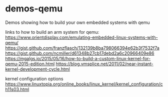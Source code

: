 # demos-qemu
Demos showing how to build your own embedded systems with qemu

links to how to build an arm system for qemu:
https://www.orientdisplay.com/emulating-embedded-linux-systems-with-qemu/
https://gist.github.com/franzflasch/132139b8ba798066394e62b3f7532f7a
https://gist.github.com/ncmiller/d61348b27cb17debd2a6c20966409e86
https://mgalgs.io/2015/05/16/how-to-build-a-custom-linux-kernel-for-qemu-2015-edition.html
https://blog.vmsplice.net/2011/02/near-instant-kernel-development-cycle.html

kernel configuration options
https://www.linuxtopia.org/online_books/linux_kernel/kernel_configuration/ch11s03.html
